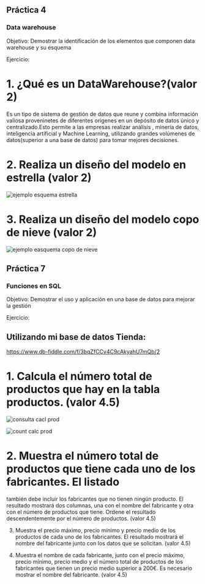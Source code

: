 
## Práctica 4
### Data warehouse

Objetivo: Demostrar la identificación de los elementos que componen data warehouse y
su esquema

Ejercicio:


# 1. ¿Qué es un DataWarehouse?(valor 2)

Es un tipo de sistema de gestión de datos que reune y combina información valiosa proveninetes de diferentes origenes en un depósito de datos único y centralizado.Esto permite a las empresas  realizar análisis , minería de datos, inteligencia artificial y Machine Learning, utilizando grandes volúmenes de datos(superior a una base de datos) para tomar mejores decisiones.



# 2. Realiza un diseño del modelo en estrella (valor 2)


![ejemplo esquema estrella](https://user-images.githubusercontent.com/104279978/172982476-5031b78e-7415-4465-b8a1-cfbf566a42cf.jpg)





# 3. Realiza un diseño del modelo copo de nieve (valor 2)

![ejemplo easquema copo de nieve](https://user-images.githubusercontent.com/104279978/172983379-cc9cb8cd-bae2-47e0-a3e6-2c2da39b6c46.jpg)







## Práctica 7
### Funciones en SQL
Objetivo: Demostrar el uso y aplicación en una base de datos para mejorar la gestión

Ejercicio:

## Utilizando mi base de datos Tienda:


https://www.db-fiddle.com/f/3bqZfCCv4C9cAkyahU7mQb/2




# 1. Calcula el número total de productos que hay en la tabla productos. (valor 4.5)

![consulta cacl prod](https://user-images.githubusercontent.com/104279978/172984626-5087fc65-177b-40bb-a13c-060c093b32ab.png)

![count calc prod](https://user-images.githubusercontent.com/104279978/172984828-1e91eea1-d06d-4974-9ac3-dceabb79737c.png)



# 2. Muestra el número total de productos que tiene cada uno de los fabricantes. El listado
también debe incluir los fabricantes que no tienen ningún producto. El resultado
mostrará dos columnas, una con el nombre del fabricante y otra con el número de
productos que tiene. Ordene el resultado descendentemente por el número de
productos. (valor 4.5)

3. Muestra el precio máximo, precio mínimo y precio medio de los productos de cada
uno de los fabricantes. El resultado mostrará el nombre del fabricante junto con los
datos que se solicitan. (valor 4.5)

4. Muestra el nombre de cada fabricante, junto con el precio máximo, precio mínimo,
precio medio y el número total de productos de los fabricantes que tienen un precio
medio superior a 200€. Es necesario mostrar el nombre del fabricante. (valor 4.5)


